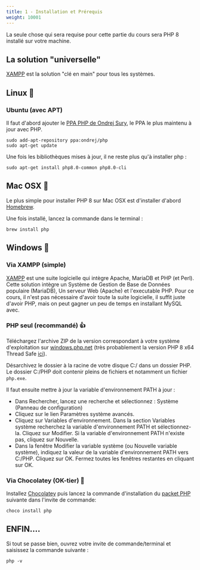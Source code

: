 ```yaml
---
title: 1 - Installation et Prérequis
weight: 10001
---
```


La seule chose qui sera requise pour cette partie du cours sera PHP 8 installé sur votre machine.
## La solution "universelle"
[XAMPP](https://www.apachefriends.org/download.html) est la solution "clé en main" pour tous les systèmes.


## Linux 🐧

### Ubuntu (avec APT)

Il faut d'abord ajouter le [PPA PHP de Ondrej Sury](https://deb.sury.org/), le PPA le plus maintenu à jour avec PHP.
```
sudo add-apt-repository ppa:ondrej/php
sudo apt-get update
```

Une fois les bibliothèques mises à jour, il ne reste plus qu'à installer php :
```
sudo apt-get install php8.0-common php8.0-cli
```



## Mac OSX 🍏

Le plus simple pour installer PHP 8 sur Mac OSX est d'installer d'abord [Homebrew](https://brew.sh/index_fr).

Une fois installé, lancez la commande dans le terminal :
```
brew install php
```

## Windows 🤮

### Via XAMPP (simple)

[XAMPP](https://www.apachefriends.org/fr/download.html) est une suite logicielle qui intègre Apache, MariaDB et PHP (et Perl). Cette solution intègre un Système de Gestion de Base de Données populaire (MariaDB), Un serveur Web (Apache) et l'executable PHP. Pour ce cours, il n'est pas nécessaire d'avoir toute la suite logicielle, il suffit juste d'avoir PHP, mais on peut gagner un peu de temps en installant MySQL avec.

### PHP seul (recommandé) 👍

Téléchargez l'archive ZIP de la version correspondant à votre système d'exploitation sur [windows.php.net](https://windows.php.net/download/)
(très probablement la version PHP 8 x64 Thread Safe [ici](https://windows.php.net/downloads/releases/php-8.0.0-Win32-vs16-x64.zip)).

Désarchivez le dossier à la racine de votre disque C:/ dans un dossier PHP. Le dossier C:/PHP doit contenir pleins de fichiers et notamment un fichier `php.exe`.

Il faut ensuite mettre à jour la variable d'environnement PATH à jour :
- Dans Rechercher, lancez une recherche et sélectionnez : Système (Panneau de configuration)
- Cliquez sur le lien Paramètres système avancés.
- Cliquez sur Variables d'environnement. Dans la section Variables système recherchez la variable d'environnement PATH et sélectionnez-la. Cliquez sur Modifier. Si la variable d'environnement PATH n'existe pas, cliquez sur Nouvelle.
- Dans la fenêtre Modifier la variable système (ou Nouvelle variable système), indiquez la valeur de la variable d'environnement PATH vers C:/PHP. Cliquez sur OK. Fermez toutes les fenêtres restantes en cliquant sur OK.

### Via Chocolatey (OK-tier) 🍫

Installez [Chocolatey](https://chocolatey.org/) puis lancez la commande d'installation du [packet PHP](https://chocolatey.org/packages/php) suivante dans l'invite de commande:
```
choco install php
```

## ENFIN....
Si tout se passe bien, ouvrez votre invite de commande/terminal et saisissez la commande suivante :
```
php -v
```
